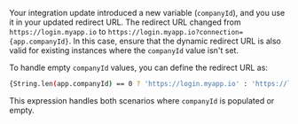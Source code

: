    Your integration update introduced a new variable (`companyId`), and you use it in your updated redirect URL. The redirect URL changed from `https://login.myapp.io` to `https://login.myapp.io?connection={app.companyId}`. In this case, ensure that the dynamic redirect URL is also valid for existing instances where the `companyId` value isn't set.

   To handle empty `companyId` values, you can define the redirect URL as:

   ```bash
   {String.len(app.companyId) == 0 ? 'https://login.myapp.io' : 'https://login.myapp.io?connection=' + app.companyId}
   ```

   This expression handles both scenarios where `companyId` is populated or empty.